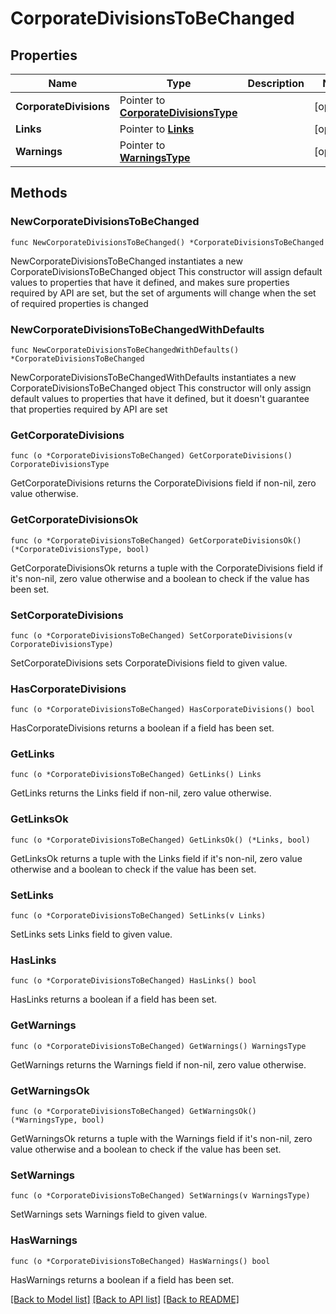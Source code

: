 # CorporateDivisionsToBeChanged

## Properties

Name | Type | Description | Notes
------------ | ------------- | ------------- | -------------
**CorporateDivisions** | Pointer to [**CorporateDivisionsType**](CorporateDivisionsType.md) |  | [optional] 
**Links** | Pointer to [**Links**](Links.md) |  | [optional] 
**Warnings** | Pointer to [**WarningsType**](WarningsType.md) |  | [optional] 

## Methods

### NewCorporateDivisionsToBeChanged

`func NewCorporateDivisionsToBeChanged() *CorporateDivisionsToBeChanged`

NewCorporateDivisionsToBeChanged instantiates a new CorporateDivisionsToBeChanged object
This constructor will assign default values to properties that have it defined,
and makes sure properties required by API are set, but the set of arguments
will change when the set of required properties is changed

### NewCorporateDivisionsToBeChangedWithDefaults

`func NewCorporateDivisionsToBeChangedWithDefaults() *CorporateDivisionsToBeChanged`

NewCorporateDivisionsToBeChangedWithDefaults instantiates a new CorporateDivisionsToBeChanged object
This constructor will only assign default values to properties that have it defined,
but it doesn't guarantee that properties required by API are set

### GetCorporateDivisions

`func (o *CorporateDivisionsToBeChanged) GetCorporateDivisions() CorporateDivisionsType`

GetCorporateDivisions returns the CorporateDivisions field if non-nil, zero value otherwise.

### GetCorporateDivisionsOk

`func (o *CorporateDivisionsToBeChanged) GetCorporateDivisionsOk() (*CorporateDivisionsType, bool)`

GetCorporateDivisionsOk returns a tuple with the CorporateDivisions field if it's non-nil, zero value otherwise
and a boolean to check if the value has been set.

### SetCorporateDivisions

`func (o *CorporateDivisionsToBeChanged) SetCorporateDivisions(v CorporateDivisionsType)`

SetCorporateDivisions sets CorporateDivisions field to given value.

### HasCorporateDivisions

`func (o *CorporateDivisionsToBeChanged) HasCorporateDivisions() bool`

HasCorporateDivisions returns a boolean if a field has been set.

### GetLinks

`func (o *CorporateDivisionsToBeChanged) GetLinks() Links`

GetLinks returns the Links field if non-nil, zero value otherwise.

### GetLinksOk

`func (o *CorporateDivisionsToBeChanged) GetLinksOk() (*Links, bool)`

GetLinksOk returns a tuple with the Links field if it's non-nil, zero value otherwise
and a boolean to check if the value has been set.

### SetLinks

`func (o *CorporateDivisionsToBeChanged) SetLinks(v Links)`

SetLinks sets Links field to given value.

### HasLinks

`func (o *CorporateDivisionsToBeChanged) HasLinks() bool`

HasLinks returns a boolean if a field has been set.

### GetWarnings

`func (o *CorporateDivisionsToBeChanged) GetWarnings() WarningsType`

GetWarnings returns the Warnings field if non-nil, zero value otherwise.

### GetWarningsOk

`func (o *CorporateDivisionsToBeChanged) GetWarningsOk() (*WarningsType, bool)`

GetWarningsOk returns a tuple with the Warnings field if it's non-nil, zero value otherwise
and a boolean to check if the value has been set.

### SetWarnings

`func (o *CorporateDivisionsToBeChanged) SetWarnings(v WarningsType)`

SetWarnings sets Warnings field to given value.

### HasWarnings

`func (o *CorporateDivisionsToBeChanged) HasWarnings() bool`

HasWarnings returns a boolean if a field has been set.


[[Back to Model list]](../README.md#documentation-for-models) [[Back to API list]](../README.md#documentation-for-api-endpoints) [[Back to README]](../README.md)


